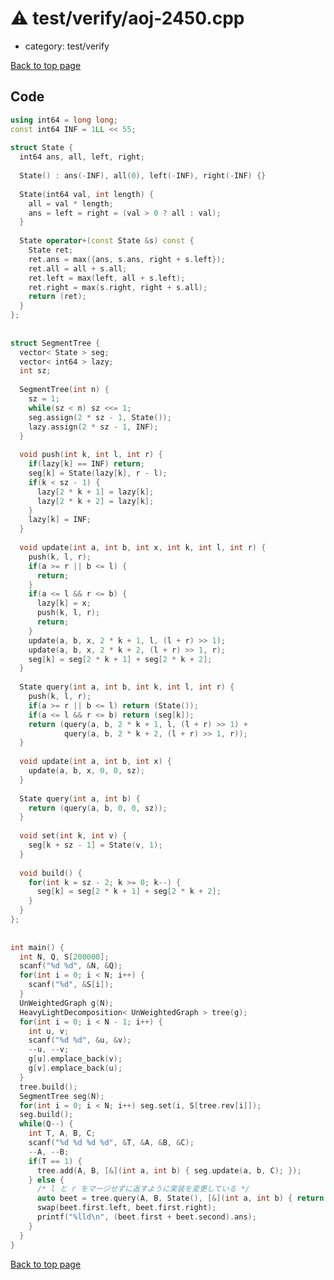 <!-- mathjax config similar to math.stackexchange -->
<script type="text/javascript" async
  src="https://cdnjs.cloudflare.com/ajax/libs/mathjax/2.7.5/MathJax.js?config=TeX-MML-AM_CHTML">
</script>
<script type="text/x-mathjax-config">
  MathJax.Hub.Config({
    TeX: { equationNumbers: { autoNumber: "AMS" }},
    tex2jax: {
      inlineMath: [ ['$','$'] ],
      processEscapes: true
    },
    "HTML-CSS": { matchFontHeight: false },
    displayAlign: "left",
    displayIndent: "2em"
  });
</script>

<script type="text/javascript" src="https://cdnjs.cloudflare.com/ajax/libs/jquery/3.4.1/jquery.min.js"></script>
<script src="https://cdn.jsdelivr.net/npm/jquery-balloon-js@1.1.2/jquery.balloon.min.js" integrity="sha256-ZEYs9VrgAeNuPvs15E39OsyOJaIkXEEt10fzxJ20+2I=" crossorigin="anonymous"></script>
<script type="text/javascript" src="../../../assets/js/copy-button.js"></script>
<link rel="stylesheet" href="../../../assets/css/copy-button.css" />


# :warning: test/verify/aoj-2450.cpp
* category: test/verify


[Back to top page](../../../index.html)



## Code
```cpp
using int64 = long long;
const int64 INF = 1LL << 55;
 
struct State {
  int64 ans, all, left, right;
 
  State() : ans(-INF), all(0), left(-INF), right(-INF) {}
 
  State(int64 val, int length) {
    all = val * length;
    ans = left = right = (val > 0 ? all : val);
  }
 
  State operator+(const State &s) const {
    State ret;
    ret.ans = max({ans, s.ans, right + s.left});
    ret.all = all + s.all;
    ret.left = max(left, all + s.left);
    ret.right = max(s.right, right + s.all);
    return (ret);
  }
};
 
 
struct SegmentTree {
  vector< State > seg;
  vector< int64 > lazy;
  int sz;
 
  SegmentTree(int n) {
    sz = 1;
    while(sz < n) sz <<= 1;
    seg.assign(2 * sz - 1, State());
    lazy.assign(2 * sz - 1, INF);
  }
 
  void push(int k, int l, int r) {
    if(lazy[k] == INF) return;
    seg[k] = State(lazy[k], r - l);
    if(k < sz - 1) {
      lazy[2 * k + 1] = lazy[k];
      lazy[2 * k + 2] = lazy[k];
    }
    lazy[k] = INF;
  }
 
  void update(int a, int b, int x, int k, int l, int r) {
    push(k, l, r);
    if(a >= r || b <= l) {
      return;
    }
    if(a <= l && r <= b) {
      lazy[k] = x;
      push(k, l, r);
      return;
    }
    update(a, b, x, 2 * k + 1, l, (l + r) >> 1);
    update(a, b, x, 2 * k + 2, (l + r) >> 1, r);
    seg[k] = seg[2 * k + 1] + seg[2 * k + 2];
  }
 
  State query(int a, int b, int k, int l, int r) {
    push(k, l, r);
    if(a >= r || b <= l) return (State());
    if(a <= l && r <= b) return (seg[k]);
    return (query(a, b, 2 * k + 1, l, (l + r) >> 1) +
            query(a, b, 2 * k + 2, (l + r) >> 1, r));
  }
 
  void update(int a, int b, int x) {
    update(a, b, x, 0, 0, sz);
  }
 
  State query(int a, int b) {
    return (query(a, b, 0, 0, sz));
  }
 
  void set(int k, int v) {
    seg[k + sz - 1] = State(v, 1);
  }
 
  void build() {
    for(int k = sz - 2; k >= 0; k--) {
      seg[k] = seg[2 * k + 1] + seg[2 * k + 2];
    }
  }
};
 
 
int main() {
  int N, Q, S[200000];
  scanf("%d %d", &N, &Q);
  for(int i = 0; i < N; i++) {
    scanf("%d", &S[i]);
  }
  UnWeightedGraph g(N);
  HeavyLightDecomposition< UnWeightedGraph > tree(g);
  for(int i = 0; i < N - 1; i++) {
    int u, v;
    scanf("%d %d", &u, &v);
    --u, --v;
    g[u].emplace_back(v);
    g[v].emplace_back(u);
  }
  tree.build();
  SegmentTree seg(N);
  for(int i = 0; i < N; i++) seg.set(i, S[tree.rev[i]]);
  seg.build();
  while(Q--) {
    int T, A, B, C;
    scanf("%d %d %d %d", &T, &A, &B, &C);
    --A, --B;
    if(T == 1) {
      tree.add(A, B, [&](int a, int b) { seg.update(a, b, C); });
    } else {
      /* l と r をマージせずに返すように実装を変更している */
      auto beet = tree.query(A, B, State(), [&](int a, int b) { return seg.query(a, b); }, [](const State &a, const State &b) { return a + b; });
      swap(beet.first.left, beet.first.right);
      printf("%lld\n", (beet.first + beet.second).ans);
    }
  }
}

```

[Back to top page](../../../index.html)

